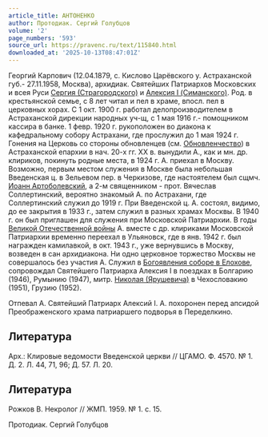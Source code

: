 ```yaml
---
article_title: АНТОНЕНКО
author: Протодиак. Сергий Голубцов
volume: '2'
page_numbers: '593'
source_url: https://pravenc.ru/text/115840.html
downloaded_at: '2025-10-13T08:47:01Z'
---
```


Георгий Карпович (12.04.1879, с. Кислово Царёвского у. Астраханской губ.- 27.11.1958, Москва), архидиак. Святейших Патриархов Московских и всея Руси [Сергия (Страгородского)](<https://pravenc.ru/text/Сергия (Страгородского).html>) и [Алексия I (Симанского)](<https://pravenc.ru/text/Алексий I.html>). Род. в крестьянской семье, с 8 лет читал и пел в храме, впосл. пел в церковных хорах. С 1 окт. 1900 г. работал делопроизводителем в Астраханской дирекции народных уч-щ, с 1 мая 1916 г.- помощником кассира в банке. 1 февр. 1920 г. рукоположен во диакона к кафедральному собору Астрахани, где прослужил до 1 мая 1924 г. Гонения на Церковь со стороны обновленцев (см. [Обновленчество](https://pravenc.ru/text/Обновленчество.html)) в Астраханской епархии в нач. 20-х гг. ХХ в. вынудили А., как и мн. др. клириков, покинуть родные места, в 1924 г. А. приехал в Москву. Возможно, первым местом служения в Москве была небольшая Введенская ц. в Зельевом пер. в Черкизове, где настоятелем был сщмч. [Иоанн Артоболевский](<https://pravenc.ru/text/Иоанн Артоболевский.html>), а 2-м священником - прот. Вячеслав Соллертинский, вероятно знакомый А. по Астрахани, где Соллертинский служил до 1919 г. При Введенской ц. А. состоял, видимо, до ее закрытия в 1933 г., затем служил в разных храмах Москвы. В 1940 г. он был приглашен для служения при Московской Патриархии. В годы [Великой Отечественной войны](<https://pravenc.ru/text/Великой Отечественной войны.html>) А. вместе с др. клириками Московской Патриархии временно переехал в Ульяновск, где в янв. 1942 г. был награжден камилавкой, в окт. 1943 г., уже вернувшись в Москву, возведен в сан архидиакона. Ни одно церковное торжество Москвы не совершалось без участия А. Служил в [Богоявления соборе в Елохове](<https://pravenc.ru/text/Богоявления соборе в Елохове.html>), сопровождал Святейшего Патриарха Алексия I в поездках в Болгарию (1946), Румынию (1947), митр. [Николая (Ярушевича)](<https://pravenc.ru/text/Николая (Ярушевича).html>) в Чехословакию (1951), Грузию (1952).

Отпевал А. Святейший Патриарх Алексий I. А. похоронен перед апсидой Преображенского храма патриаршего подворья в Переделкино.

## Литература

Арх.: Клировые ведомости Введенской церкви // ЦГАМО. Ф. 4570. № 1. Д. 2. Л. 44, 71, 96; Д. 57. Л. 20.

## Литература

Рожков В. Некролог // ЖМП. 1959. № 1. с. 15.

Протодиак. Сергий Голубцов
